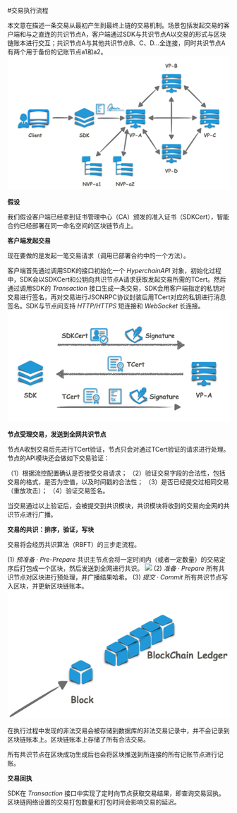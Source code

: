 #交易执行流程

本文意在描述一条交易从最初产生到最终上链的交易机制。场景包括发起交易的客户端和与之直连的共识节点A，客户端通过SDK与共识节点A以交易的形式与区块链账本进行交互；共识节点A与其他共识节点B、C、D...全连接，同时共识节点A有两个用于备份的记账节点a1和a2。
![](../../images/tx_flow.png)

**假设**

我们假设客户端已经拿到证书管理中心（CA）颁发的准入证书（SDKCert），智能合约已经部署在同一命名空间的区块链节点上。

**客户端发起交易**

现在要做的是发起一笔交易请求（调用已部署合约中的一个方法）。

客户端首先通过调用SDK的接口初始化一个 *HyperchainAPI* 对象，初始化过程中，SDK会以SDKCert和公钥向共识节点A请求获取发起交易所需的TCert。然后通过调用SDK的 *Transaction* 接口生成一条交易，SDK会用客户端指定的私钥对交易进行签名，再对交易进行JSONRPC协议封装后用TCert对应的私钥进行消息签名。SDK与节点间支持 *HTTP/HTTPS* 短连接和 *WebSocket* 长连接。
![](../../images/get_tcert.png)


**节点受理交易，发送到全网共识节点**

节点A收到交易后先进行TCert验证，节点只会对通过TCert验证的请求进行处理。节点的API模块还会做如下交易验证：

（1）根据流控配置确认是否接受交易请求；
（2）验证交易字段的合法性，包括交易的格式，是否为空值，以及时间戳的合法性；
（3）是否已经提交过相同交易（重放攻击）；
（4）验证交易签名。

当交易通过以上验证后，会被提交到共识模块，共识模块将收到的交易向全网的共识节点进行广播。

**交易的共识：排序，验证，写块**

交易将会经历共识算法（RBFT）的三步走流程。

(1) *预准备 · Pre-Prepare*
共识主节点会将一定时间内（或者一定数量）的交易定序后打包成一个区块，然后发送到全网进行共识。
![](../../images/tx_to_block.png)
(2) *准备 · Prepare*
所有共识节点对区块进行预处理，并广播结果哈希。
(3) *提交 · Commit*
所有共识节点写入区块，并更新区块链账本。
![](../../images/block_to_ledger.png)

在执行过程中发现的非法交易会被存储到数据库的非法交易记录中，并不会记录到区块链账本上。区块链账本上存储了所有合法交易。

所有共识节点在区块成功生成后也会将区块推送到所连接的所有记账节点进行记账。

**交易回执**

SDK在 *Transaction* 接口中实现了定时向节点获取交易结果，即查询交易回执。区块链网络设置的交易打包数量和打包时间会影响交易的延迟。

